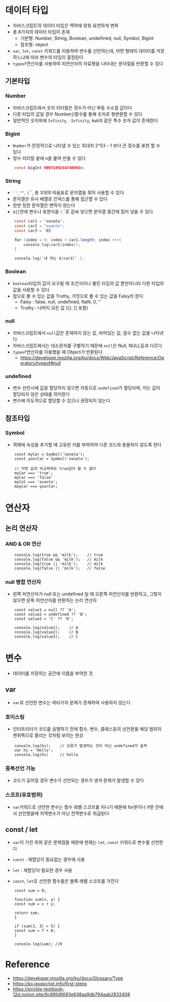 # 데이터 타입

* 자바스크립트의 데이터 타입은 맥락에 맞춰 유연하게 변화
* 총 8가지의 데이터 타입이 존재
    * 기본형: Number, String, Boolean, undeifined, null, Symbol, Bigint
    * 참조형: object
* `var`, `let`, `const` 키워드를 이용하여 변수를 선언하는데, 어떤 형태의 데이터를 저장하느냐에 따라 변수의 타입이 결정된다
* `typeof`연산자를 사용하여 피연산자의 자료형을 나타내는 문자열을 반환할 수 있다

## 기본타입

### Number

* 자바스크립트에서 숫자 리터럴은 정수가 아닌 부동 수소점 값이다
* 다른 타입의 값일 경우 Number()함수를 통해 숫자로 형변환할 수 있다
* 일반적인 숫자외에 `Infinity`, `-Infinity`, `NaN`과 같은 특수 숫자 값이 존재한다

### BigInt

* `Number`가 안정적으로 나타낼 수 있는 최대치 2^53 - 1 보다 큰 정수를 표현 할 수 있다
* 정수 리터럴 끝에 n을 붙여 만들 수 있다

```java
    const bigInt 9007199254740992n;
```

### String

* `''`, `""`, `\`\`\`, 총 3개의 따옴표로 문자열을 묶어 사용할 수 있다
* 문자열은 유사 배열로 인덱스를 통해 접근할 수 있다
* 한번 정한 문자열은 변하지 않는다
* `${}`안에 변수나 표현식을 `\`\`\`로 감싸 넣으면 문자열 중간에 집어 넣을 수 있다

```java
    const car1 = 'sonata';
    const car2 = "avante";
    const car3 = `K5`

    for (index = 0; index < car1.length; index ++){
        console.log(car1[index]);
    }

    console.log(`내 차는 ${car2}` );
```

### Boolean

* `boolean`타입의 값이 요구될 때 조건식이나 불린 타입의 값 뿐만아니라 다른 타입의 값을 사용할 수 있다
* 참으로 볼 수 있는 값을 Truthy, 거짓으로 볼 수 있는 값을 Falsy라 한다
    * Falsy : false, null, undefined, NaN, 0, ''
    * Truthy : 나머지 모든 값 ({}, [] 포함)

### null

* 자바스크립트에서 `null`값은 존재하지 않는 값, 비어있는 값, 알수 없는 값을 나타낸다
* 자바스크립트에서는 대소문자를 구별하기 때문에 `null`은 Null, NULL등과 다르다
* `typeof`연산자를 이용했을 때 Object가 반환된다
    * https://developer.mozilla.org/ko/docs/Web/JavaScript/Reference/Operators/typeof#null

### undefined

* 변수 선언시에 값을 할당하지 않으면 자동으로 `undefined`가 할당되며, 이는 값이 할당되지 않은 상태를 의미한다
* 변수에 의도적으로 할당할 수 있으나 권장되지 않는다

## 참조타입

### Symbol

* 객체에 속성을 추가할 때 고유한 키를 부여하여 다른 코드와 충돌하지 않도록 한다

```JS
    const myCar = Symbol('sonata');
    const yourCar = Symbol('sonata');

    // 어떤 값과 비교하여도 true값이 될 수 없다
    myCar === 'true';   
    myCar === 'false'
    myCal === 'avante';
    mayCar === yourCar;

```

# 연산자

## 논리 연산자

### AND & OR 연산

```JS
    console.log(true && 'milk');    // true
    console.log(false && 'milk');   // milk
    console.log(true || 'milk');    // milk
    console.log(false || 'milk');   // false

```

### null 병합 연산자

* 왼쪽 피연산자가 null 또는 undefined 일 때 오른쪽 피연산자를 반환하고, 그렇지 않으면 왼쪽 피연산자를 반환하는 논리 연산자

```JS
    const value1 = null ?? 'A';
    const value2 = undefined ?? 'B';
    const value3 = 'C' ?? 'D';

    console.log(value1);    // A
    console.log(value2);    // B
    console.log(value3);    // C

```

# 변수

* 데이터를 저장하는 공간에 이름을 부여한 것

## var

* `var`로 선언한 변수는 여러가지 문제가 존재하여 사용하지 않는다

### 호이스팅

* 인터프리터가 코드를 실행하기 전에 함수, 변수, 클래스등의 선언문을 해당 범위의 맨위쪽으로 올리는 것처럼 보이는 현상

```JS
    console.log(hi);    // 오류가 발생하는 것이 아닌 undefined가 출력
    var hi = 'Hello';
    console.log(hi)     // hello
```

### 중복선언 가능

* 코드가 길어질 경우 변수가 선언되는 경우가 생겨 문제가 발생할 수 있다

### 스코프(유효범위)

* `var`키워드로 선언한 변수는 함수 레벨 스코프를 지니기 때문에 for문이나 if문 안에서 선언했을때 지역변수가 아닌 전역변수로 취급된다

## const / let

* `var`이 가진 위와 같은 문제점들 때문에 현재는 `let`, `const` 키워드로 변수를 선언한다
* `const` : 재할당이 필요없는 경우에 사용
* `let` : 재할당이 필요한 경우 사용

* `const`, `let`로 선언한 함수들은 블록 레벨 스코프를 가진다

```JS
    const sum = 0;

    function sum(x, y) {
    const sum = x + y;

    return sum;
    }

    if (sum(3, 3) > 5) {
    const sum = 7 + 8; 
    }
    
    console.log(sum); //0
```

# Reference

* https://developer.mozilla.org/ko/docs/Glossary/Type
* https://ko.javascript.info/first-steps
* https://prickle-textbook-12d.notion.site/6c89fd9693e648aa9db794aab2832408